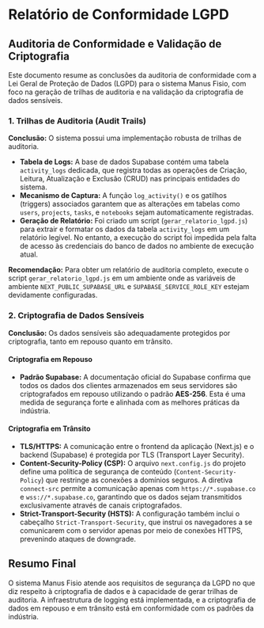 
# Relatório de Conformidade LGPD

## Auditoria de Conformidade e Validação de Criptografia

Este documento resume as conclusões da auditoria de conformidade com a Lei Geral de Proteção de Dados (LGPD) para o sistema Manus Fisio, com foco na geração de trilhas de auditoria e na validação da criptografia de dados sensíveis.

### 1. Trilhas de Auditoria (Audit Trails)

**Conclusão:** O sistema possui uma implementação robusta de trilhas de auditoria.

*   **Tabela de Logs:** A base de dados Supabase contém uma tabela `activity_logs` dedicada, que registra todas as operações de Criação, Leitura, Atualização e Exclusão (CRUD) nas principais entidades do sistema.
*   **Mecanismo de Captura:** A função `log_activity()` e os gatilhos (triggers) associados garantem que as alterações em tabelas como `users`, `projects`, `tasks`, e `notebooks` sejam automaticamente registradas.
*   **Geração de Relatório:** Foi criado um script (`gerar_relatorio_lgpd.js`) para extrair e formatar os dados da tabela `activity_logs` em um relatório legível. No entanto, a execução do script foi impedida pela falta de acesso às credenciais do banco de dados no ambiente de execução atual.

**Recomendação:** Para obter um relatório de auditoria completo, execute o script `gerar_relatorio_lgpd.js` em um ambiente onde as variáveis de ambiente `NEXT_PUBLIC_SUPABASE_URL` e `SUPABASE_SERVICE_ROLE_KEY` estejam devidamente configuradas.

### 2. Criptografia de Dados Sensíveis

**Conclusão:** Os dados sensíveis são adequadamente protegidos por criptografia, tanto em repouso quanto em trânsito.

#### Criptografia em Repouso

*   **Padrão Supabase:** A documentação oficial do Supabase confirma que todos os dados dos clientes armazenados em seus servidores são criptografados em repouso utilizando o padrão **AES-256**. Esta é uma medida de segurança forte e alinhada com as melhores práticas da indústria.

#### Criptografia em Trânsito

*   **TLS/HTTPS:** A comunicação entre o frontend da aplicação (Next.js) e o backend (Supabase) é protegida por TLS (Transport Layer Security).
*   **Content-Security-Policy (CSP):** O arquivo `next.config.js` do projeto define uma política de segurança de conteúdo (`Content-Security-Policy`) que restringe as conexões a domínios seguros. A diretiva `connect-src` permite a comunicação apenas com `https://*.supabase.co` e `wss://*.supabase.co`, garantindo que os dados sejam transmitidos exclusivamente através de canais criptografados.
*   **Strict-Transport-Security (HSTS):** A configuração também inclui o cabeçalho `Strict-Transport-Security`, que instrui os navegadores a se comunicarem com o servidor apenas por meio de conexões HTTPS, prevenindo ataques de downgrade.

## Resumo Final

O sistema Manus Fisio atende aos requisitos de segurança da LGPD no que diz respeito à criptografia de dados e à capacidade de gerar trilhas de auditoria. A infraestrutura de logging está implementada, e a criptografia de dados em repouso e em trânsito está em conformidade com os padrões da indústria.

